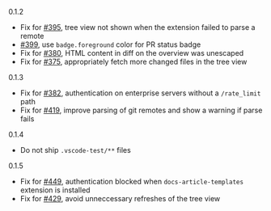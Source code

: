 0.1.2
 - Fix for [#395](https://github.com/Microsoft/vscode-pull-request-github/issues/395), tree view not shown when the extension failed to parse a remote
 - [#399](https://github.com/Microsoft/vscode-pull-request-github/issues/399), use `badge.foreground` color for PR status badge
 - Fix for [#380](https://github.com/Microsoft/vscode-pull-request-github/issues/380), HTML content in diff on the overview was unescaped
 - Fix for [#375](https://github.com/Microsoft/vscode-pull-request-github/issues/375), appropriately fetch more changed files in the tree view

0.1.3
- Fix for [#382](https://github.com/Microsoft/vscode-pull-request-github/issues/382), authentication on enterprise servers without a `/rate_limit` path
- Fix for [#419](https://github.com/Microsoft/vscode-pull-request-github/issues/419), improve parsing of git remotes and show a warning if parse fails

0.1.4
- Do not ship `.vscode-test/**` files

0.1.5
- Fix for [#449](https://github.com/Microsoft/vscode-pull-request-github/issues/449), authentication blocked when `docs-article-templates` extension is installed
- Fix for [#429](https://github.com/Microsoft/vscode-pull-request-github/issues/429), avoid unneccessary refreshes of the tree view